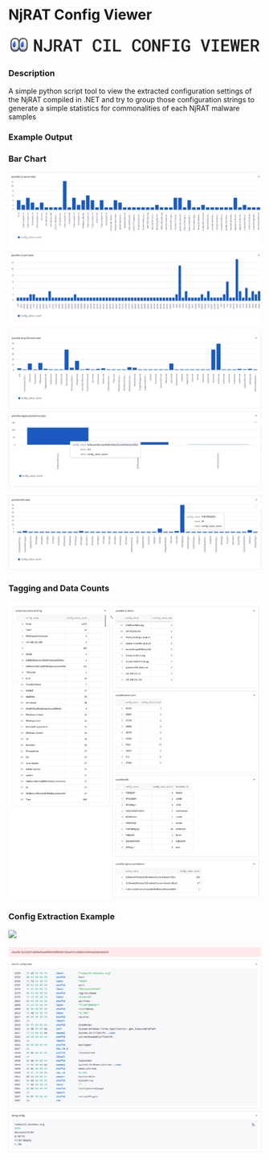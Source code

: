 # NjRAT Config Viewer

<img src="njrat_config_viewer\images\banner-nj.png"> </img>

### Description

A simple python script tool to view the extracted configuration settings of the NjRAT compiled in .NET and try to group those configuration strings to 
generate a simple statistics for commonalities of each NjRAT malware samples

### Example Output

### Bar Chart

<img src="njrat_config_viewer\images\config-tag1.png"> </img>

<img src="njrat_config_viewer\images\config-tag2.png"> </img>

<img src="njrat_config_viewer\images\bar3.png"> </img>

### Tagging and Data Counts

<img src="njrat_config_viewer\images\example2.png"> </img>


### Config Extraction Example

<img src="njrat_config_viewer\images\njrat_config.png"> </img>


<img src="njrat_config_viewer\images\extract.png"> </img>
